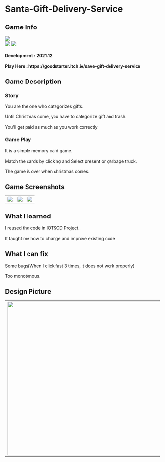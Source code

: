 # Santa-Gift-Delivery-Service
 <div>
    <h2> Game Info </h2>
    <img src = "https://img.itch.zone/aW1nLzc3MzczNzMucG5n/347x500/GlXWrA.png"><br>
    <img src="https://img.shields.io/badge/Unity-yellow?style=flat-square&logo=Unity&logoColor=FFFFFF"/>
    <img src="https://img.shields.io/badge/Puzzle-purple"/>
    <h4> Development : 2021.12 <br><br>
    Play Here : https://goodstarter.itch.io/save-gift-delivery-service
    
  </div>
  <div>
    <h2> Game Description </h2>
    <h3> Story </h3>
     You are the one who categorizes gifts. <br><br>
    Until Christmas come, you have to categorize gift and trash. <br><br>
    You'll get paid as much as you work correctly
    <h3> Game Play </h3>
     It is a simple memory card game. <br><br>
    Match the cards by clicking and Select present or garbage truck.<br><br>
    The game is over when christmas comes.
  </div>
  <div>
    <h2> Game Screenshots </h2>
      <table>
        <td><img src = "https://img.itch.zone/aW1hZ2UvMTMzMDQyNy84ODQzNDI0LnBuZw==/347x500/onfhGr.png"></td>
        <td><img src = "https://img.itch.zone/aW1hZ2UvMTMzMDQyNy84ODQzNDI2LnBuZw==/347x500/fh%2B54q.png"></td>
        <td><img src = "https://img.itch.zone/aW1hZ2UvMTMzMDQyNy84ODQzNDI1LnBuZw==/347x500/TLqQOa.png"></td>
      </table>
  </div>
  <div>
    <h2> What I learned </h2>
      I reused the code in IOTSCD Project.<br><br>
      It taught me how to change and improve existing code
  </div>
  <div>
    <h2> What I can fix </h2>
      Some bugs(When I click fast 3 times, It does not work properly)<br><br>
      Too monotonous.
   <h2> Design Picture </h2>
   <table>
        <td><img src = "https://postfiles.pstatic.net/MjAyMjA1MDVfMTA4/MDAxNjUxNzM5MDUyMzk3.6YlWsQivWc9p60n36ss3qvyUFBIkELz4kH8OnpQA8B4g.GFOWlIgeTlhi5LWCSCdTBFOjTvhBhQn_TuKpZPrOUqYg.JPEG.tdj04131/KakaoTalk_20220505_172230677.jpg?type=w773" height = 500></td>
      </table>
  </div>
